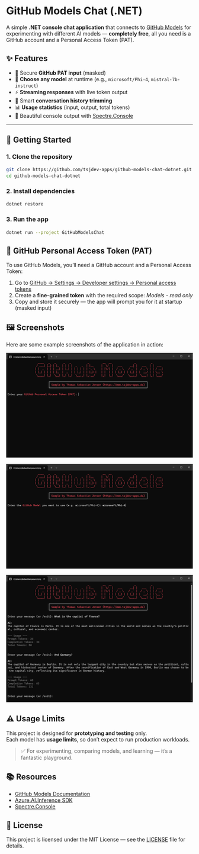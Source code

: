 # GitHub Models Chat (.NET)

A simple **.NET console chat application** that connects to [GitHub Models](https://github.com/marketplace/models) for experimenting with different AI models — **completely free**, all you need is a GitHub account and a Personal Access Token (PAT).

## ✨ Features

- 🔑 Secure **GitHub PAT input** (masked)  
- 🤖 **Choose any model** at runtime (e.g., `microsoft/Phi-4`, `mistral-7b-instruct`)  
- ⚡ **Streaming responses** with live token output  
- 🧹 Smart **conversation history trimming**  
- 📊 **Usage statistics** (input, output, total tokens)  
- 🎨 Beautiful console output with [Spectre.Console](https://spectreconsole.net/)  

---

## 🚀 Getting Started

### 1. Clone the repository

```bash
git clone https://github.com/tsjdev-apps/github-models-chat-dotnet.git
cd github-models-chat-dotnet
```

### 2. Install dependencies

```bash
dotnet restore
```

### 3. Run the app

```bash
dotnet run --project GitHubModelsChat
```

## 🔑 GitHub Personal Access Token (PAT)

To use GitHub Models, you’ll need a GitHub account and a Personal Access Token:  

1. Go to [GitHub → Settings → Developer settings → Personal access tokens](https://github.com/settings/tokens)  
2. Create a **fine-grained token** with the required scope: *Models - read only*
3. Copy and store it securely — the app will prompt you for it at startup (masked input)  

## 🖼️ Screenshots

Here are some example screenshots of the application in action:  

![PAT Input](docs/github-models-chat-sample-01.png)

![Model Selection](docs/github-models-chat-sample-02.png)

![Streaming](docs/github-models-chat-sample-03.png)

## ⚠️ Usage Limits

This project is designed for **prototyping and testing** only.  
Each model has **usage limits**, so don’t expect to run production workloads.  

> ✅ For experimenting, comparing models, and learning — it’s a fantastic playground.  

## 📚 Resources

- [GitHub Models Documentation](https://docs.github.com/en/github-models)  
- [Azure.AI.Inference SDK](https://learn.microsoft.com/en-us/dotnet/api/azure.ai.inference)  
- [Spectre.Console](https://spectreconsole.net/)  

## 📌 License

This project is licensed under the MIT License — see the [LICENSE](LICENSE) file for details.
